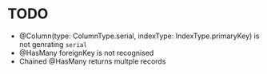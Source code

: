 # TODO

* @Column(type: ColumnType.serial, indexType: IndexType.primaryKey) is not genrating `serial`
* @HasMany foreignKey is not recognised
* Chained @HasMany returns multple records
